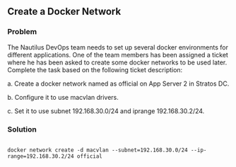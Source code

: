 ## Create a Docker Network

### Problem

The Nautilus DevOps team needs to set up several docker environments for different applications. One of the team members
has been assigned a ticket where he has been asked to create some docker networks to be used later. Complete the task
based on the following ticket description:

a. Create a docker network named as official on App Server 2 in Stratos DC.

b. Configure it to use macvlan drivers.

c. Set it to use subnet 192.168.30.0/24 and iprange 192.168.30.2/24.

### Solution

```shell

docker network create -d macvlan --subnet=192.168.30.0/24 --ip-range=192.168.30.2/24 official

```